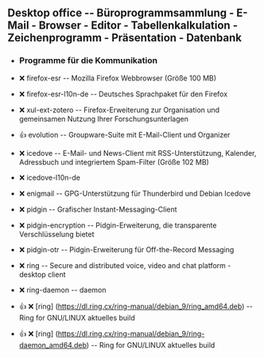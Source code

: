 ##  Desktop office  -- Büroprogrammsammlung - E-Mail - Browser - Editor - Tabellenkalkulation - Zeichenprogramm - Präsentation - Datenbank

- ###  Programme für die Kommunikation

- :x:  firefox-esr  --	Mozilla Firefox Webbrowser               (Größe 100 MB)
- :x:  firefox-esr-l10n-de  -- Deutsches Sprachpaket für den Firefox
- :x:  xul-ext-zotero  -- Firefox-Erweiterung zur Organisation und gemeinsamen Nutzung Ihrer Forschungsunterlagen

- :+1:  evolution  --	 Groupware-Suite mit E-Mail-Client und Organizer

- :x:  icedove  --	E-Mail- und News-Client mit RSS-Unterstützung, Kalender, Adressbuch und integriertem Spam-Filter         (Größe 102 MB)
- :x:  icedove-l10n-de

- :x:  enigmail   --	GPG-Unterstützung für Thunderbird und Debian Icedove

- :x:  pidgin  --	Grafischer Instant-Messaging-Client
- :x:  pidgin-encryption  -- Pidgin-Erweiterung, die transparente Verschlüsselung bietet
- :x:  pidgin-otr  --	Pidgin-Erweiterung für Off-the-Record Messaging

- :x:  ring  -- Secure and distributed voice, video and chat platform - desktop client
- :x:  ring-daemon  -- daemon

- :+1: :x:  [ring] (https://dl.ring.cx/ring-manual/debian_9/ring_amd64.deb)  --	Ring for GNU/LINUX aktuelles build
- :+1: :x:  [ring] (https://dl.ring.cx/ring-manual/debian_9/ring-daemon_amd64.deb)  --	Ring for GNU/LINUX aktuelles build
